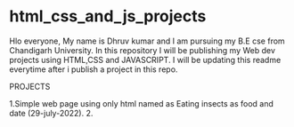 # html_css_and_js_projects
Hlo everyone, My name is Dhruv kumar and I am pursuing my B.E cse from Chandigarh University.
In this repository I will be publishing my Web dev projects using HTML,CSS and JAVASCRIPT.
I will be updating this readme everytime after i publish a project in this repo.
   
   
   PROJECTS
   
1.Simple web page using only html named as Eating insects as food and date (29-july-2022).
2.
